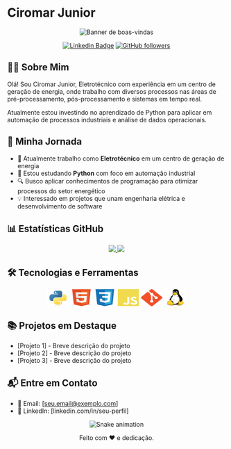 # Ciromar Junior

<div align="center">
  
  ![Banner de boas-vindas](https://capsule-render.vercel.app/api?type=waving&color=0:4B76E5,100:6A11CB&height=200&section=header&text=Ciromar%20Junior&fontSize=40&fontColor=fff&animation=fadeIn)

  [![Linkedin Badge](https://img.shields.io/badge/-LinkedIn-blue?style=flat-square&logo=Linkedin&logoColor=white)](https://www.linkedin.com/in/ciromar-junior/)
  [![GitHub followers](https://img.shields.io/github/followers/ciromarjr?label=Follow&style=social)](https://github.com/ciromarjr)
  
</div>

## 👨‍💻 Sobre Mim

Olá! Sou Ciromar Junior, Eletrotécnico com experiência em um centro de geração de energia, onde trabalho com diversos processos nas áreas de pré-processamento, pós-processamento e sistemas em tempo real.

Atualmente estou investindo no aprendizado de Python para aplicar em automação de processos industriais e análise de dados operacionais.

## 🚀 Minha Jornada

- 🔭 Atualmente trabalho como **Eletrotécnico** em um centro de geração de energia
- 🌱 Estou estudando **Python** com foco em automação industrial
- 🔍 Busco aplicar conhecimentos de programação para otimizar processos do setor energético
- 💡 Interessado em projetos que unam engenharia elétrica e desenvolvimento de software

## 📊 Estatísticas GitHub

<div align="center">
  <a href="https://github.com/ciromarjr">
    <img height="160em" src="https://github-readme-stats.vercel.app/api?username=ciromarjr&count_private=true&include_all_commits=true&show_icons=true&theme=dracula&hide_border=false&show_owner=true"/>
    <img height="160em" src="https://github-readme-stats.vercel.app/api/top-langs/?username=ciromarjr&theme=dracula&hide_border=false&&layout=compact"/>
  </a>
</div>

## 🛠️ Tecnologias e Ferramentas

<div align="center">
  <!-- Python -->
  <img align="center" alt="Python" height="40" width="50" src="https://raw.githubusercontent.com/devicons/devicon/master/icons/python/python-original.svg">
  <!-- Outras tecnologias que você conhece ou está aprendendo -->
  <img align="center" alt="HTML" height="40" width="50" src="https://raw.githubusercontent.com/devicons/devicon/master/icons/html5/html5-original.svg">
  <img align="center" alt="CSS" height="40" width="50" src="https://raw.githubusercontent.com/devicons/devicon/master/icons/css3/css3-original.svg">
  <img align="center" alt="Js" height="40" width="50" src="https://raw.githubusercontent.com/devicons/devicon/master/icons/javascript/javascript-plain.svg">
  <img align="center" alt="git" height="40" width="50" src="https://raw.githubusercontent.com/devicons/devicon/master/icons/git/git-original.svg">
  <img align="center" alt="linux" height="40" width="50" src="https://raw.githubusercontent.com/devicons/devicon/master/icons/linux/linux-original.svg">
</div>

## 📚 Projetos em Destaque

- [Projeto 1] - Breve descrição do projeto
- [Projeto 2] - Breve descrição do projeto
- [Projeto 3] - Breve descrição do projeto

## 📬 Entre em Contato

- 📧 Email: [seu.email@exemplo.com]
- 💼 LinkedIn: [linkedin.com/in/seu-perfil]

<div align="center">
  
  ![Snake animation](https://github.com/danielbped/danielbped/blob/output/github-contribution-grid-snake.svg)
  
</div>

<div align="center">
  <p>Feito com ❤️ e dedicação.</p>
</div>

